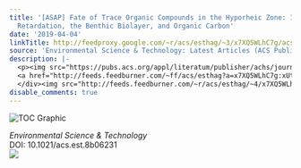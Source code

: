 ```yaml
---
title: '[ASAP] Fate of Trace Organic Compounds in the Hyporheic Zone: Influence of
  Retardation, the Benthic Biolayer, and Organic Carbon'
date: '2019-04-04'
linkTitle: http://feedproxy.google.com/~r/acs/esthag/~3/x7XQ5WLhC7g/acs.est.8b06231
source: 'Environmental Science & Technology: Latest Articles (ACS Publications)'
description: |-
  <p><img src="https://pubs.acs.org/appl/literatum/publisher/achs/journals/content/esthag/0/esthag.ahead-of-print/acs.est.8b06231/20190404/images/medium/es-2018-062319_0004.gif" alt="TOC Graphic"/></p><div><cite>Environmental Science & Technology</cite></div><div>DOI: 10.1021/acs.est.8b06231</div><div class="feedflare">
  <a href="http://feeds.feedburner.com/~ff/acs/esthag?a=x7XQ5WLhC7g:xUtUvkfgg_w:yIl2AUoC8zA"><img src="http://feeds.feedburner.com/~ff/acs/esthag?d=yIl2AUoC8zA" border="0"></img></a>
  </div><img src="http://feeds.feedburner.com/~r/acs/esthag/~4/x7XQ5WLhC7g" height="1" width="1" ...
disable_comments: true
---
```

<p><img src="https://pubs.acs.org/appl/literatum/publisher/achs/journals/content/esthag/0/esthag.ahead-of-print/acs.est.8b06231/20190404/images/medium/es-2018-062319_0004.gif" alt="TOC Graphic"/></p><div><cite>Environmental Science & Technology</cite></div><div>DOI: 10.1021/acs.est.8b06231</div><div class="feedflare">
<a href="http://feeds.feedburner.com/~ff/acs/esthag?a=x7XQ5WLhC7g:xUtUvkfgg_w:yIl2AUoC8zA"><img src="http://feeds.feedburner.com/~ff/acs/esthag?d=yIl2AUoC8zA" border="0"></img></a>
</div><img src="http://feeds.feedburner.com/~r/acs/esthag/~4/x7XQ5WLhC7g" height="1" width="1" ...